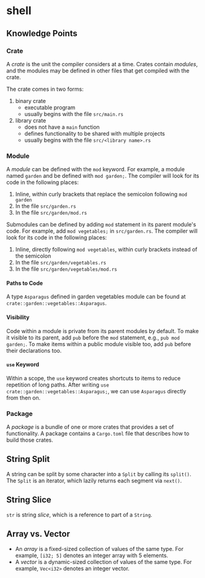 # shell
## Knowledge Points
### Crate
A *crate* is the unit the compiler considers at a time.
Crates contain *modules*, and the modules may be defined in other files that get compiled with the crate.

The crate comes in two forms:
1. binary crate
    - executable program
    - usually begins with the file `src/main.rs`
2. library crate
    - does not have a `main` function
    - defines functionality to be shared with multiple projects
    - usually begins with the file `src/<library name>.rs`

### Module
A *module* can be defined with the `mod` keyword.
For example, a module named `garden` and be defined with `mod garden;`.
The compiler will look for its code in the following places:
1. Inline, within curly brackets that replace the semicolon following `mod garden`
2. In the file `src/garden.rs`
3. In the file `src/garden/mod.rs`

Submodules can be defined by adding `mod` statement in its parent module's code.
For example, add `mod vegetables;` in `src/garden.rs`.
The compiler will look for its code in the following places:
1. Inline, directly following `mod vegetables`, within curly brackets instead of the semicolon
2. In the file `src/garden/vegetables.rs`
3. In the file `src/garden/vegetables/mod.rs`

#### Paths to Code
A type `Asparagus` defined in garden vegetables module can be found at `crate::garden::vegetables::Asparagus`.

#### Visibility
Code within a module is private from its parent modules by default.
To make it visible to its parent, add `pub` before the `mod` statement, e.g., `pub mod garden;`.
To make items within a public module visible too, add `pub` before their declarations too.

#### `use` Keyword
Within a scope, the `use` keyword creates shortcuts to items to reduce repetition of long paths.
After writing `use crate::garden::vegetables::Asparagus;`, we can use `Asparagus` directly from then on.

### Package
A *package* is a bundle of one or more crates that provides a set of functionality.
A package contains a `Cargo.toml` file that describes how to build those crates.

## String Split
A string can be split by some character into a `Split` by calling its `split()`.
The `Split` is an iterator, which lazily returns each segment via `next()`.

## String Slice
`str` is string *slice*, which is a reference to part of a `String`.

## Array vs. Vector
- An *array* is a fixed-sized collection of values of the same type.
    For example, `[i32; 5]` denotes an integer array with 5 elements.
- A *vector* is a dynamic-sized collection of values of the same type.
    For example, `Vec<i32>` denotes an integer vector.
